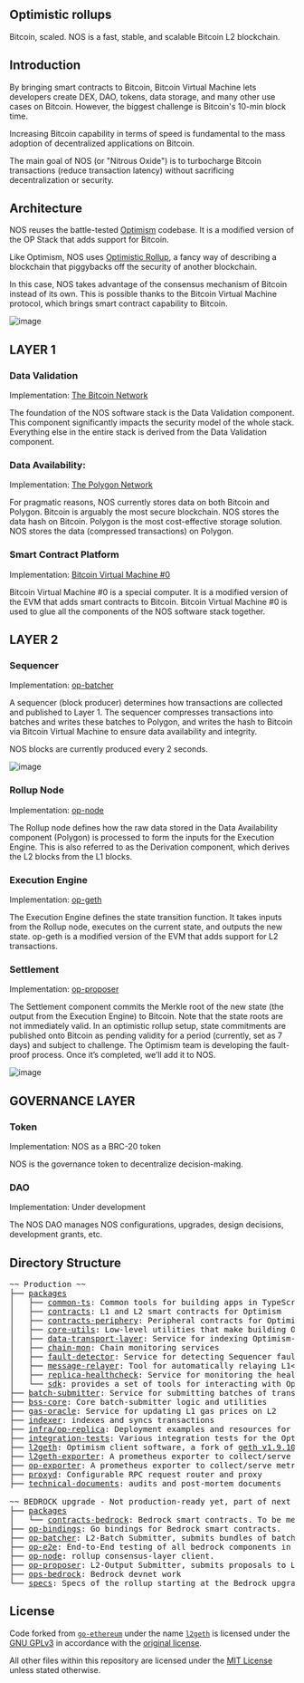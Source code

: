 ## Optimistic rollups
Bitcoin, scaled. NOS is a fast, stable, and scalable Bitcoin L2 blockchain.

## Introduction
By bringing smart contracts to Bitcoin, Bitcoin Virtual Machine lets developers create DEX, DAO, tokens, data storage, and many other use cases on Bitcoin. However, the biggest challenge is Bitcoin's 10-min block time.

Increasing Bitcoin capability in terms of speed is fundamental to the mass adoption of decentralized applications on Bitcoin. 

The main goal of NOS (or "Nitrous Oxide") is to turbocharge Bitcoin transactions (reduce transaction latency) without sacrificing decentralization or security.

## Architecture

NOS reuses the battle-tested [Optimism](https://www.optimism.io/) codebase. It is a modified version of the OP Stack that adds support for Bitcoin.

Like Optimism, NOS uses [Optimistic Rollup](https://ethereum.org/en/developers/docs/scaling/optimistic-rollups/), a fancy way of describing a blockchain that piggybacks off the security of another blockchain. 

In this case, NOS takes advantage of the consensus mechanism of Bitcoin instead of its own. This is possible thanks to the Bitcoin Virtual Machine protocol, which brings smart contract capability to Bitcoin.


![image](https://github.com/user-attachments/assets/8163d702-8037-432f-a297-b02fddd53390)


## LAYER 1

### Data Validation

Implementation: [The Bitcoin Network](https://bitcoin.org/)

The foundation of the NOS software stack is the Data Validation component. This component significantly impacts the security model of the whole stack. Everything else in the entire stack is derived from the Data Validation component.

### Data Availability: 

Implementation: [The Polygon Network](https://polygon.technology/)

For pragmatic reasons, NOS currently stores data on both Bitcoin and Polygon. Bitcoin is arguably the most secure blockchain. NOS stores the data hash on Bitcoin. Polygon is the most cost-effective storage solution. NOS stores the data (compressed transactions) on Polygon.

### Smart Contract Platform

Implementation: [Bitcoin Virtual Machine #0](https://app.gitbook.com/o/DdijnhtYTqqFeSsljskY/s/4LrpKdKCJA4rekyqoMPj/bitcoin-chains/shards-wip/case-study-op_evm-shard/bitcoin-virtual-machine-0)

Bitcoin Virtual Machine #0 is a special computer. It is a modified version of the EVM that adds smart contracts to Bitcoin. Bitcoin Virtual Machine #0 is used to glue all the components of the NOS software stack together.


## LAYER 2
### Sequencer

Implementation: [op-batcher](https://github.com/TrustlessComputer/optimism-tc/tree/master/op-batcher)

A sequencer (block producer) determines how transactions are collected and published to Layer 1. The sequencer compresses transactions into batches and writes these batches to Polygon, and writes the hash to Bitcoin via Bitcoin Virtual Machine to ensure data availability and integrity.

NOS blocks are currently produced every 2 seconds.

![image](https://github.com/user-attachments/assets/29945761-9392-4ccb-9aea-1a6f482b8b47)

### Rollup Node

Implementation: [op-node](https://github.com/TrustlessComputer/optimism-tc/tree/master/op-node)

The Rollup node defines how the raw data stored in the Data Availability component (Polygon) is processed to form the inputs for the Execution Engine.
This is also referred to as the Derivation component, which derives the L2 blocks from the L1 blocks.

### Execution Engine

Implementation: [op-geth](https://github.com/TrustlessComputer/opgeth-tc)

The Execution Engine defines the state transition function. It takes inputs from the Rollup node, executes on the current state, and outputs the new state.
op-geth is a modified version of the EVM that adds support for L2 transactions.

### Settlement

Implementation: [op-proposer](https://github.com/TrustlessComputer/optimism-tc/tree/master/op-proposer)

The Settlement component commits the Merkle root of the new state (the output from the Execution Engine) to Bitcoin.
Note that the state roots are not immediately valid. In an optimistic rollup setup, state commitments are published onto Bitcoin as pending validity for a period (currently, set as 7 days) and subject to challenge.
The Optimism team is developing the fault-proof process. Once it’s completed, we’ll add it to NOS.

![image](https://github.com/user-attachments/assets/e2395749-82fa-43e2-bab2-5d0e8322eaa7)

## GOVERNANCE LAYER

### Token

Implementation: NOS as a BRC-20 token

NOS is the governance token to decentralize decision-making.

### DAO

Implementation: Under development

The NOS DAO manages NOS configurations, upgrades, design decisions, development grants, etc.

## Directory Structure

<pre>
~~ Production ~~
├── <a href="./packages">packages</a>
│   ├── <a href="./packages/common-ts">common-ts</a>: Common tools for building apps in TypeScript
│   ├── <a href="./packages/contracts">contracts</a>: L1 and L2 smart contracts for Optimism
│   ├── <a href="./packages/contracts-periphery">contracts-periphery</a>: Peripheral contracts for Optimism
│   ├── <a href="./packages/core-utils">core-utils</a>: Low-level utilities that make building Optimism easier
│   ├── <a href="./packages/data-transport-layer">data-transport-layer</a>: Service for indexing Optimism-related L1 data
│   ├── <a href="./packages/chain-mon">chain-mon</a>: Chain monitoring services
│   ├── <a href="./packages/fault-detector">fault-detector</a>: Service for detecting Sequencer faults
│   ├── <a href="./packages/message-relayer">message-relayer</a>: Tool for automatically relaying L1<>L2 messages in development
│   ├── <a href="./packages/replica-healthcheck">replica-healthcheck</a>: Service for monitoring the health of a replica node
│   └── <a href="./packages/sdk">sdk</a>: provides a set of tools for interacting with Optimism
├── <a href="./batch-submitter">batch-submitter</a>: Service for submitting batches of transactions and results to L1
├── <a href="./bss-core">bss-core</a>: Core batch-submitter logic and utilities
├── <a href="./gas-oracle">gas-oracle</a>: Service for updating L1 gas prices on L2
├── <a href="./indexer">indexer</a>: indexes and syncs transactions
├── <a href="./infra/op-replica">infra/op-replica</a>: Deployment examples and resources for running an Optimism replica
├── <a href="./integration-tests">integration-tests</a>: Various integration tests for the Optimism network
├── <a href="./l2geth">l2geth</a>: Optimism client software, a fork of <a href="https://github.com/ethereum/go-ethereum/tree/v1.9.10">geth v1.9.10</a>
├── <a href="./l2geth-exporter">l2geth-exporter</a>: A prometheus exporter to collect/serve metrics from an L2 geth node
├── <a href="./op-exporter">op-exporter</a>: A prometheus exporter to collect/serve metrics from an Optimism node
├── <a href="./proxyd">proxyd</a>: Configurable RPC request router and proxy
├── <a href="./technical-documents">technical-documents</a>: audits and post-mortem documents

~~ BEDROCK upgrade - Not production-ready yet, part of next major upgrade ~~
├── <a href="./packages">packages</a>
│   └── <a href="./packages/contracts-bedrock">contracts-bedrock</a>: Bedrock smart contracts. To be merged with ./packages/contracts.
├── <a href="./op-bindings">op-bindings</a>: Go bindings for Bedrock smart contracts.
├── <a href="./op-batcher">op-batcher</a>: L2-Batch Submitter, submits bundles of batches to L1
├── <a href="./op-e2e">op-e2e</a>: End-to-End testing of all bedrock components in Go
├── <a href="./op-node">op-node</a>: rollup consensus-layer client.
├── <a href="./op-proposer">op-proposer</a>: L2-Output Submitter, submits proposals to L1
├── <a href="./ops-bedrock">ops-bedrock</a>: Bedrock devnet work
└── <a href="./specs">specs</a>: Specs of the rollup starting at the Bedrock upgrade
</pre>


## License

Code forked from [`go-ethereum`](https://github.com/ethereum/go-ethereum) under the name [`l2geth`](https://github.com/ethereum-optimism/optimism/tree/master/l2geth) is licensed under the [GNU GPLv3](https://gist.github.com/kn9ts/cbe95340d29fc1aaeaa5dd5c059d2e60) in accordance with the [original license](https://github.com/ethereum/go-ethereum/blob/master/COPYING).

All other files within this repository are licensed under the [MIT License](https://github.com/ethereum-optimism/optimism/blob/master/LICENSE) unless stated otherwise.
